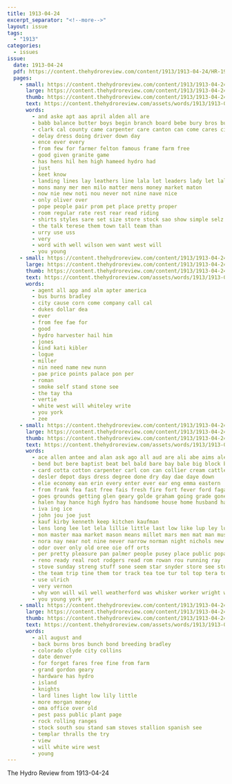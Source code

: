 ```yaml
---
title: 1913-04-24
excerpt_separator: "<!--more-->"
layout: issue
tags:
  - "1913"
categories:
  - issues
issue:
  date: 1913-04-24
  pdf: https://content.thehydroreview.com/content/1913/1913-04-24/HR-1913-04-24.pdf
  pages:
    - small: https://content.thehydroreview.com/content/1913/1913-04-24/small/HR-1913-04-24-01.jpg
      large: https://content.thehydroreview.com/content/1913/1913-04-24/large/HR-1913-04-24-01.jpg
      thumb: https://content.thehydroreview.com/content/1913/1913-04-24/thumbnails/HR-1913-04-24-01.jpg
      text: https://content.thehydroreview.com/assets/words/1913/1913-04-24/HR-1913-04-24-01.txt
      words:
        - and aske apt aas april alden all are
        - babb balance butter boys begin branch board bebe bury bros buy ber both bryan better
        - clark cal county came carpenter care canton can come cares city clar
        - delay dress doing driver down day
        - ence ever every
        - from few for farmer felton famous frame farm free
        - good given granite game
        - has hens hil hen high hameed hydro had
        - just
        - keet know
        - landing lines lay leathers line lala lot leaders lady let lal little lad look light
        - mons many mer men milo matter mens money market maton
        - now nie new noti nou never not nine nave nice
        - only oliver over
        - pope people pair prom pet place pretty proper
        - room regular rate rest rear read riding
        - shirts styles sare set size store stock sao show simple selz student scott selling straw saturday silos season sen spring stage special short sell see seah seo state
        - the talk terese them town tall team than
        - urry use uss
        - very
        - word with well wilson wen want west will
        - you young
    - small: https://content.thehydroreview.com/content/1913/1913-04-24/small/HR-1913-04-24-02.jpg
      large: https://content.thehydroreview.com/content/1913/1913-04-24/large/HR-1913-04-24-02.jpg
      thumb: https://content.thehydroreview.com/content/1913/1913-04-24/thumbnails/HR-1913-04-24-02.jpg
      text: https://content.thehydroreview.com/assets/words/1913/1913-04-24/HR-1913-04-24-02.txt
      words:
        - agent all app and alm apter america
        - bus burns bradley
        - city cause corn come company call cal
        - dukes dollar dea
        - ever
        - from fee fae for
        - good
        - hydro harvester hail him
        - jones
        - kind kati kibler
        - logue
        - miller
        - nin need name new nunn
        - pae price points palace pon per
        - roman
        - smoke self stand stone see
        - the tay tha
        - vertie
        - white west will whiteley write
        - you york
        - zee
    - small: https://content.thehydroreview.com/content/1913/1913-04-24/small/HR-1913-04-24-03.jpg
      large: https://content.thehydroreview.com/content/1913/1913-04-24/large/HR-1913-04-24-03.jpg
      thumb: https://content.thehydroreview.com/content/1913/1913-04-24/thumbnails/HR-1913-04-24-03.jpg
      text: https://content.thehydroreview.com/assets/words/1913/1913-04-24/HR-1913-04-24-03.txt
      words:
        - ace allen antee and alan ask ago all aud are ali abe aims ale ary alfalfa april ake aus ast ane age
        - bend but bere baptist beat bel bald bare bay bale big block been both bailey bill bandy blue ball batt best buel bryson bet buyer beatrice bis
        - card cotta cotton carpenter carl con can collier cream cattle cane chee comes cost cake col company come cox clinton came cares comfort cali city chase cal call carn
        - desler depot days dress degree done dry day dae daye down
        - elie economy ean erin every enter ever ear eng emma eastern
        - from frank fea fast free fais fresh fire fort fever ford fagan fred fails fier famous felton farmer for
        - goes grounds getting glen geary golde graham going grade gone gene goods game good ghering gregg
        - halen hay hance high hydro has handsome house home husband haye hed hanne homa hot har hazel held hardware hie harper hine had heineman hungate hing how her health horse
        - iva ing ice
        - john jou joe just
        - kauf kirby kenneth keep kitchen kaufman
        - lens long lee lot lela lillie little last low like lup ley lus lien let
        - mon master maa market mason means millet mars men mat man must meus matter million meal monday mary may mule meek milo miss more made
        - nora nay near not nine never narrow norman night nichols new notice nea
        - odor over only old oree oie off orts
        - per pretty pleasure pan palmer people pusey place public popa price
        - reno ready real root rodgers read rom rowan rou running ray
        - stove sunday streng stuff sone seem star snyder store see studebaker ship set smoke saturday south strong sharpless stork sau such ser share shoulder she sick sale sible state sinner seed southern summers silver swe sad steel sterling sal
        - the team trip tine them tor track tea toe tur tol top tera tonic toan than trom
        - use ulrich
        - very vernon
        - why won will wil well weatherford was whisker worker wright wils word wagon work with weg washington wort white wife williams went wish week while west write
        - you young york yer
    - small: https://content.thehydroreview.com/content/1913/1913-04-24/small/HR-1913-04-24-04.jpg
      large: https://content.thehydroreview.com/content/1913/1913-04-24/large/HR-1913-04-24-04.jpg
      thumb: https://content.thehydroreview.com/content/1913/1913-04-24/thumbnails/HR-1913-04-24-04.jpg
      text: https://content.thehydroreview.com/assets/words/1913/1913-04-24/HR-1913-04-24-04.txt
      words:
        - all august and
        - back burns bros bunch bond breeding bradley
        - colorado clyde city collins
        - date denver
        - for forget fares free fine from farm
        - grand gordon geary
        - hardware has hydro
        - island
        - knights
        - lard lines light low lily little
        - more morgan money
        - oma office over old
        - pest pass public plant page
        - rock rolling ranges
        - stock south sou stand sam stoves stallion spanish see
        - templar thralls the try
        - view
        - will white wire west
        - young
---
```


The Hydro Review from 1913-04-24

<!--more-->

